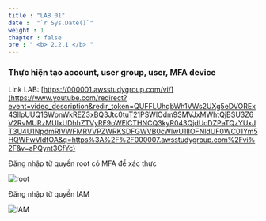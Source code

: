 ```yaml
---
title : "LAB 01"
date :  "`r Sys.Date()`" 
weight : 1 
chapter : false
pre : " <b> 2.2.1 </b> "
---
```


###  Thực hiện tạo account, user group, user,  MFA device
Link LAB: [https://000001.awsstudygroup.com/vi/](https://www.youtube.com/redirect?event=video_description&redir_token=QUFFLUhqbWh1VWs2UXg5eDVOREx4SllpUUQ1SWpnWkREZ3xBQ3Jtc0tuT21PSWlOdm9SMVJxMWhtQjBSU3Z6V2RvMURzMUlxUDhhZTVyRF9oWElCTHNCQ3kyR043QjdUcDZPaTQzYUxJT3U4U1NpdmRIVWFMRVVPZWRKSDFGWVB0cWlwU1lIOFNldUF0WC01Ym5HQWFwVldfOA&q=https%3A%2F%2F000007.awsstudygroup.com%2Fvi%2F&v=aPQynt3CfYc)

Đăng nhập từ quyền root có MFA để xác thực

![root](/images/2.content/005-root.png)

Đăng nhập từ quyền IAM

![IAM](/images/2.content/006-IAM.png)
